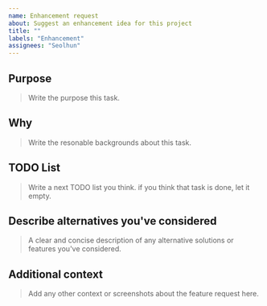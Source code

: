 ```yaml
---
name: Enhancement request
about: Suggest an enhancement idea for this project
title: ""
labels: "Enhancement"
assignees: "Seolhun"
---
```


## Purpose

> Write the purpose this task.

## Why

> Write the resonable backgrounds about this task.

## TODO List

> Write a next TODO list you think. if you think that task is done, let it empty.

## Describe alternatives you've considered

> A clear and concise description of any alternative solutions or features you've considered.

## Additional context

> Add any other context or screenshots about the feature request here.

